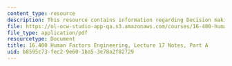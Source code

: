 ```yaml
---
content_type: resource
description: This resource contains information regarding Decision making; FAA regulations.
file: https://ol-ocw-studio-app-qa.s3.amazonaws.com/courses/16-400-human-factors-engineering-fall-2011/b8595c73fec29e601ba53e78a2f82729_MIT16_400F11_lec17a.pdf
file_type: application/pdf
resourcetype: Document
title: 16.400 Human Factors Engineering, Lecture 17 Notes, Part A
uid: b8595c73-fec2-9e60-1ba5-3e78a2f82729
---
```

